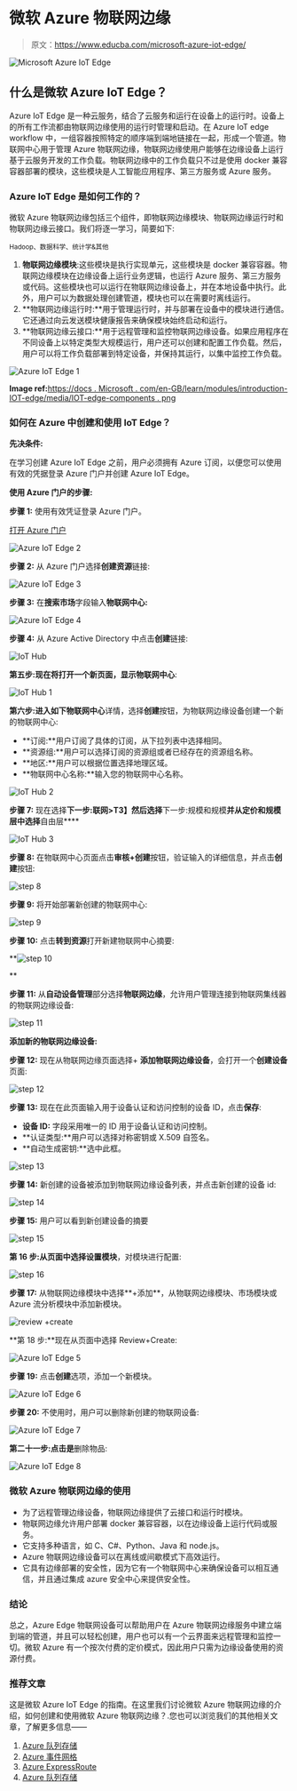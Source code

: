 # 微软 Azure 物联网边缘

> 原文：<https://www.educba.com/microsoft-azure-iot-edge/>

![Microsoft Azure IoT Edge](img/8ad05a00f6090faa88112aacc10df794.png)



## 什么是微软 Azure IoT Edge？

Azure IoT Edge 是一种云服务，结合了云服务和运行在设备上的运行时。设备上的所有工作流都由物联网边缘使用的运行时管理和启动。在 Azure IoT edge workflow 中，一组容器按照特定的顺序端到端地链接在一起，形成一个管道。物联网中心用于管理 Azure 物联网边缘，物联网边缘使用户能够在边缘设备上运行基于云服务开发的工作负载。物联网边缘中的工作负载只不过是使用 docker 兼容容器部署的模块，这些模块是人工智能应用程序、第三方服务或 Azure 服务。

### Azure IoT Edge 是如何工作的？

微软 Azure 物联网边缘包括三个组件，即物联网边缘模块、物联网边缘运行时和物联网边缘云接口。我们将逐一学习，简要如下:

<small>Hadoop、数据科学、统计学&其他</small>

1.  **物联网边缘模块**:这些模块是执行实现单元，这些模块是 docker 兼容容器。物联网边缘模块在边缘设备上运行业务逻辑，也运行 Azure 服务、第三方服务或代码。这些模块也可以运行在物联网边缘设备上，并在本地设备中执行。此外，用户可以为数据处理创建管道，模块也可以在需要时离线运行。
2.  **物联网边缘运行时:**用于管理运行时，并与部署在设备中的模块进行通信。它还通过向云发送模块健康报告来确保模块始终启动和运行。
3.  **物联网边缘云接口:**用于远程管理和监控物联网边缘设备。如果应用程序在不同设备上以特定类型大规模运行，用户还可以创建和配置工作负载。然后，用户可以将工作负载部署到特定设备，并保持其运行，以集中监控工作负载。

![Azure IoT Edge 1](img/51a894abb8bfe6c44d23d9e398020507.png)



**Image ref:**[https://docs . Microsoft . com/en-GB/learn/modules/introduction-IOT-edge/media/IOT-edge-components . png](https://docs.microsoft.com/en-gb/learn/modules/introduction-iot-edge/media/iot-edge-components.png)

### 如何在 Azure 中创建和使用 IoT Edge？

**先决条件:**

在学习创建 Azure IoT Edge 之前，用户必须拥有 Azure 订阅，以便您可以使用有效的凭据登录 Azure 门户并创建 Azure IoT Edge。

**使用 Azure 门户的步骤:**

**步骤 1:** 使用有效凭证登录 Azure 门户。

[打开 Azure 门户](https://portal.azure.com/#home)

![Azure IoT Edge 2](img/b1d174c6a144b397a0b136f7ec97de6f.png)



**步骤 2:** 从 Azure 门户选择**创建资源**链接:

![Azure IoT Edge 3](img/3e05da0dbe31399728303d4c5842a785.png)



**步骤 3:** 在**搜索市场**字段输入**物联网中心:**

![Azure IoT Edge 4](img/99764bfcb18bfdbe33f680b7b5ecfc2a.png)



**步骤 4:** 从 Azure Active Directory 中点击**创建**链接:

![IoT Hub](img/e5b87ae3d6b345387d384d40af065fcd.png)



**第五步:**现在将打开一个新页面，显示**物联网中心**:

![IoT Hub 1](img/1e6a46a27543482f888337cad833ec6b.png)



**第六步:**进入如下**物联网中心**详情，选择**创建**按钮，为物联网边缘设备创建一个新的物联网中心:

*   **订阅:**用户订阅了具体的订阅，从下拉列表中选择相同。
*   **资源组:**用户可以选择订阅的资源组或者已经存在的资源组名称。
*   **地区:**用户可以根据位置选择地理区域。
*   **物联网中心名称:**输入您的物联网中心名称。

![IoT Hub 2](img/016e4fd5894a47b53d2967f8df25959b.png)



**步骤 7:** 现在选择**下一步:联网>T3】然后选择**下一步:规模和规模**并从定价和规模层中选择**自由层****

![IoT Hub 3](img/896a3101a296ba0feb36e313be7bef3b.png)



**步骤 8:** 在物联网中心页面点击**审核+创建**按钮，验证输入的详细信息，并点击**创建**按钮:

![step 8](img/5bb17cd19d781305e3faf0ebbdf5f8fc.png)



**步骤 9:** 将开始部署新创建的物联网中心:

![step 9](img/8a27b10382ccb2bc36010e54ccfc069e.png)



**步骤 10:** 点击**转到资源**打开新建物联网中心摘要:

**![step 10](img/e5c499fa0e3ea36b86b6258faa6c1f9d.png)

** 

**步骤 11:** 从**自动设备管理**部分选择**物联网边缘**，允许用户管理连接到物联网集线器的物联网边缘设备:

![step 11](img/35d1200e32899634a50d4a47863f3967.png)



**添加新的物联网边缘设备:**

**步骤 12:** 现在从物联网边缘页面选择+ **添加物联网边缘设备**，会打开一个**创建设备**页面:

![step 12 ](img/b148fe3616f4aac8c6fcc752a9ffe848.png)



**步骤 13:** 现在在此页面输入用于设备认证和访问控制的设备 ID，点击**保存**:

*   **设备 ID:** 字段采用唯一的 ID 用于设备认证和访问控制。
*   **认证类型:**用户可以选择对称密钥或 X.509 自签名。
*   **自动生成密钥:**选中此框。

![step 13](img/cdb023d22d5d9c942c2323d986aa2cad.png)



**步骤 14:** 新创建的设备被添加到物联网边缘设备列表，并点击新创建的设备 id:

![step 14](img/29e6832724ea6e03c1c240b266d7f475.png)



**步骤 15:** 用户可以看到新创建设备的摘要

![step 15](img/5a0a96c1ce431fc629440e2b0a7546bb.png)



**第 16 步:**从页面中选择**设置模块**，对模块进行配置:

![step 16](img/31355215f737f8d9c2fe2602c1218c6a.png)



**步骤 17:** 从物联网边缘模块中选择**+添加**，从物联网边缘模块、市场模块或 Azure 流分析模块中添加新模块。

![review +create](img/09c4b82ddfecbb7c3c1ef30798adfb5a.png)



**第 18 步:**现在从页面中选择 Review+Create:

![Azure IoT Edge 5](img/182bb70398fa746d5fb2e8037751d21e.png)



**步骤 19:** 点击**创建**选项，添加一个新模块。

![Azure IoT Edge 6](img/50b1de975867eb10f9c153e0e1bb5360.png)



**步骤 20:** 不使用时，用户可以删除新创建的物联网设备:

![Azure IoT Edge 7](img/c2a2772a9f67996d40b156f2a2209cca.png)



**第二十一步:**点击**是**删除物品:

![Azure IoT Edge 8](img/5ce70907809258e3d5ad33fc90174559.png)



### 微软 Azure 物联网边缘的使用

*   为了远程管理边缘设备，物联网边缘提供了云接口和运行时模块。
*   物联网边缘允许用户部署 docker 兼容容器，以在边缘设备上运行代码或服务。
*   它支持多种语言，如 C、C#、Python、Java 和 node.js。
*   Azure 物联网边缘设备可以在离线或间歇模式下高效运行。
*   它具有边缘部署的安全性，因为它有一个物联网中心来确保设备可以相互通信，并且通过集成 azure 安全中心来提供安全性。

### 结论

总之，Azure Edge 物联网设备可以帮助用户在 Azure 物联网边缘服务中建立端到端的管道，并且可以轻松创建，用户也可以有一个云界面来远程管理和监控一切。微软 Azure 有一个按次付费的定价模式，因此用户只需为边缘设备使用的资源付费。

### 推荐文章

这是微软 Azure IoT Edge 的指南。在这里我们讨论微软 Azure 物联网边缘的介绍，如何创建和使用微软 Azure 物联网边缘？.您也可以浏览我们的其他相关文章，了解更多信息——

1.  [Azure 队列存储](https://www.educba.com/azure-queue-storage/)
2.  [Azure 事件网格](https://www.educba.com/azure-event-grid/)
3.  [Azure ExpressRoute](https://www.educba.com/azure-expressroute/)
4.  [Azure 队列存储](https://www.educba.com/azure-queue-storage/)





